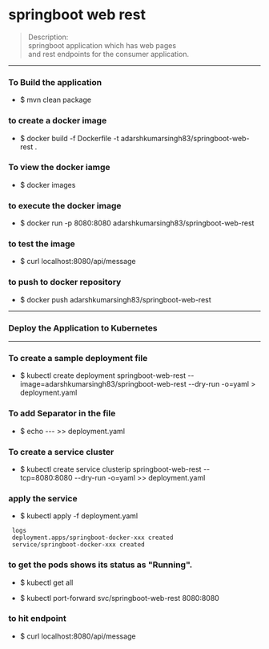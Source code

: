 
# springboot web rest 
> Description: \
> springboot application which has web pages \
> and rest endpoints for the consumer application. 

---- 

### To Build the application 
* $ mvn clean package 

### to create a docker image 
* $ docker build -f Dockerfile -t adarshkumarsingh83/springboot-web-rest .

### To view the docker iamge 
* $ docker images

### to execute the docker image 
* $ docker run -p 8080:8080 adarshkumarsingh83/springboot-web-rest

### to test the image 
* $ curl localhost:8080/api/message

### to push to docker repository 
* $ docker push adarshkumarsingh83/springboot-web-rest

----
### Deploy the Application to Kubernetes
----

### To create a sample deployment file 
* $ kubectl create deployment springboot-web-rest --image=adarshkumarsingh83/springboot-web-rest --dry-run -o=yaml > deployment.yaml

### To add Separator in the file 
* $ echo --- >> deployment.yaml

### To create a service cluster
* $ kubectl create service clusterip springboot-web-rest --tcp=8080:8080 --dry-run -o=yaml >> deployment.yaml


### apply the service 
* $ kubectl apply -f deployment.yaml
````
 logs
 deployment.apps/springboot-docker-xxx created
 service/springboot-docker-xxx created
````

### to get the pods shows its status as "Running".
* $ kubectl get all


* $ kubectl port-forward svc/springboot-web-rest 8080:8080

### to hit endpoint 
* $ curl localhost:8080/api/message

